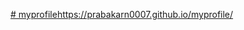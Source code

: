 [# myprofile](https://prabakarn0007.github.io/myprofile/)https://prabakarn0007.github.io/myprofile/
